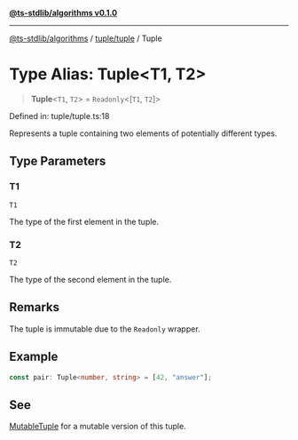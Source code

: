 [**@ts-stdlib/algorithms v0.1.0**](../../../README.md)

***

[@ts-stdlib/algorithms](../../../README.md) / [tuple/tuple](../README.md) / Tuple

# Type Alias: Tuple\<T1, T2\>

> **Tuple**\<`T1`, `T2`\> = `Readonly`\<\[`T1`, `T2`\]\>

Defined in: tuple/tuple.ts:18

Represents a tuple containing two elements of potentially different types.

## Type Parameters

### T1

`T1`

The type of the first element in the tuple.

### T2

`T2`

The type of the second element in the tuple.

## Remarks

The tuple is immutable due to the `Readonly` wrapper.

## Example

```typescript
const pair: Tuple<number, string> = [42, "answer"];
```

## See

[MutableTuple](MutableTuple.md) for a mutable version of this tuple.
